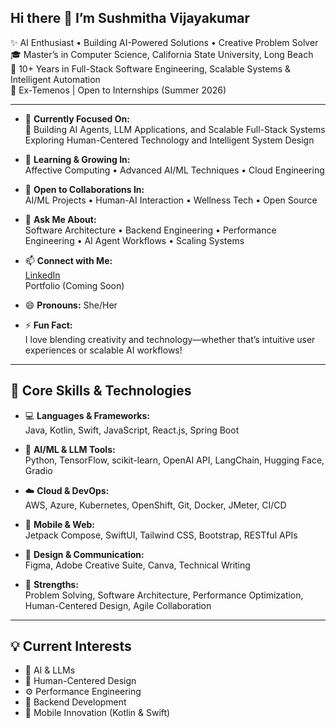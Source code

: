 ## Hi there 👋 I’m Sushmitha Vijayakumar

✨ AI Enthusiast • Building AI-Powered Solutions • Creative Problem Solver  
🎓 Master’s in Computer Science, California State University, Long Beach  
💼 10+ Years in Full-Stack Software Engineering, Scalable Systems & Intelligent Automation  
🔧 Ex-Temenos | Open to Internships (Summer 2026)

---

- 🔭 **Currently Focused On:**  
  🤖 Building AI Agents, LLM Applications, and Scalable Full-Stack Systems  
  Exploring Human-Centered Technology and Intelligent System Design  

- 🌱 **Learning & Growing In:**  
  Affective Computing • Advanced AI/ML Techniques • Cloud Engineering  

- 👯 **Open to Collaborations In:**  
  AI/ML Projects • Human-AI Interaction • Wellness Tech • Open Source  

- 💬 **Ask Me About:**  
  Software Architecture • Backend Engineering • Performance Engineering • AI Agent Workflows • Scaling Systems  

- 📫 **Connect with Me:**  
  [LinkedIn](https://www.linkedin.com/in/sushmitha-vijayakumar-9b7139208)  
  Portfolio (Coming Soon)

- 😄 **Pronouns:** She/Her  
- ⚡ **Fun Fact:**  
  I love blending creativity and technology—whether that’s intuitive user experiences or scalable AI workflows!

---

## 🔑 Core Skills & Technologies

- 💻 **Languages & Frameworks:**  
  Java, Kotlin, Swift, JavaScript, React.js, Spring Boot  

- 🤖 **AI/ML & LLM Tools:**  
  Python, TensorFlow, scikit-learn, OpenAI API, LangChain, Hugging Face, Gradio  

- ☁️ **Cloud & DevOps:**  
  AWS, Azure, Kubernetes, OpenShift, Git, Docker, JMeter, CI/CD  

- 📱 **Mobile & Web:**  
  Jetpack Compose, SwiftUI, Tailwind CSS, Bootstrap, RESTful APIs  

- 🎨 **Design & Communication:**  
  Figma, Adobe Creative Suite, Canva, Technical Writing  

- 🚀 **Strengths:**  
  Problem Solving, Software Architecture, Performance Optimization, Human-Centered Design, Agile Collaboration  

---

## 💡 Current Interests

- 🤖 AI & LLMs  
- 🎯 Human-Centered Design  
- ⚙️ Performance Engineering  
- 🔧 Backend Development  
- 📱 Mobile Innovation (Kotlin & Swift)
